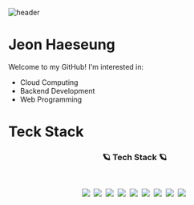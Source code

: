 ![header](https://capsule-render.vercel.app/api?type=waving&color=a6c1ee&height=200&section=header&text=☄Hello%20World☄&fontAlignY=35&fontSize=60&fontColor=ffffff)

# Jeon Haeseung
 
Welcome to my GitHub! I'm interested in:

- Cloud Computing
- Backend Development
- Web Programming
 
# Teck Stack

<h3 align="center">🪐 Tech Stack 🪐</h3>

<br/>

<p align="center">
 <img src="https://img.shields.io/badge/-java-orange"/></a>&nbsp 
 <img src="https://img.shields.io/badge/-C%2FC%2B%2B-lightgrey"/></a>&nbsp 
 <img src="https://img.shields.io/badge/-python-blue"/></a>&nbsp 
 <img src="https://img.shields.io/badge/-SQL-green"/></a>&nbsp 
 <img src="https://img.shields.io/badge/-HTML%2FCSS-yellowgreen"/></a>&nbsp 
 <img src="https://img.shields.io/badge/-flask-blue"/></a>&nbsp 
 <img src="https://img.shields.io/badge/-javascript%2FjQuery-red"/></a>&nbsp 
 <img src="https://img.shields.io/badge/-Node.js-brightgreen"/></a>&nbsp 
 <img src="https://img.shields.io/badge/-php-blueviolet"/></a>&nbsp 
</p>


</br>
